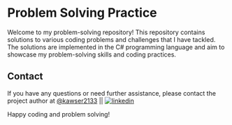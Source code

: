# Problem Solving Practice

Welcome to my problem-solving repository! This repository contains solutions to various coding problems and challenges that I have tackled. The solutions are implemented in the C# programming language and aim to showcase my problem-solving skills and coding practices.

## Contact

If you have any questions or need further assistance, please contact the project author at [@kawser2133](https://www.github.com/kawser2133) || [![linkedin](https://img.shields.io/badge/linkedin-0A66C2?style=for-the-badge&logo=linkedin&logoColor=white)](https://www.linkedin.com/in/kawser2133)

Happy coding and problem solving!
